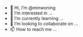 - 👋 Hi, I’m @minwoning
- 👀 I’m interested in ...
- 🌱 I’m currently learning ...
- 💞️ I’m looking to collaborate on ...
- 📫 How to reach me ...

<!---
minwoning/minwoning is a ✨ special ✨ repository because its `README.md` (this file) appears on your GitHub profile.
You can click the Preview link to take a look at your changes.
--->
